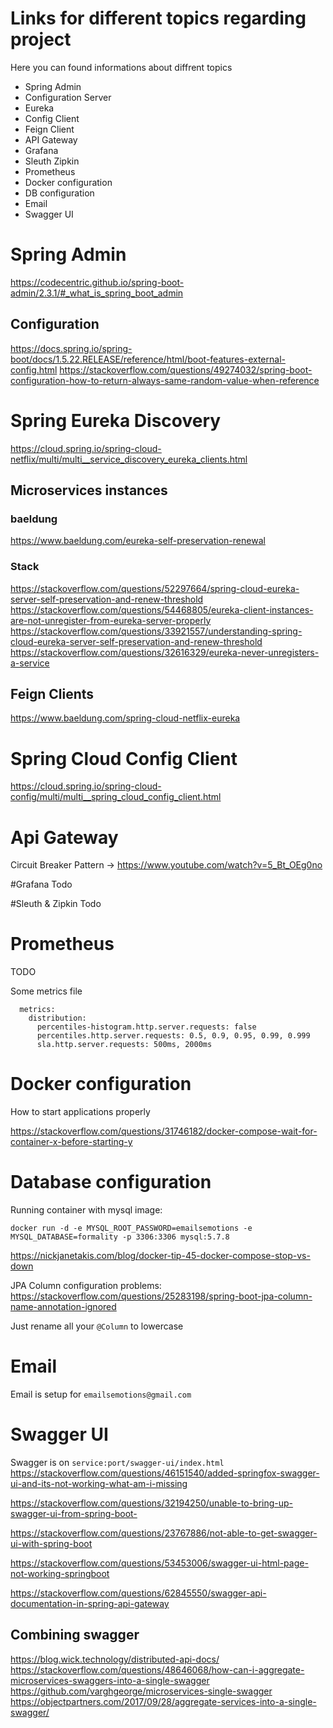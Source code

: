 # Links for different topics regarding project
Here you can found informations about diffrent topics
* Spring Admin
* Configuration Server
* Eureka
* Config Client
* Feign Client
* API Gateway
* Grafana
* Sleuth Zipkin
* Prometheus
* Docker configuration
* DB configuration
* Email
* Swagger UI

# Spring Admin
https://codecentric.github.io/spring-boot-admin/2.3.1/#_what_is_spring_boot_admin

## Configuration
https://docs.spring.io/spring-boot/docs/1.5.22.RELEASE/reference/html/boot-features-external-config.html
https://stackoverflow.com/questions/49274032/spring-boot-configuration-how-to-return-always-same-random-value-when-reference

# Spring Eureka Discovery
https://cloud.spring.io/spring-cloud-netflix/multi/multi__service_discovery_eureka_clients.html
## Microservices instances
### baeldung
https://www.baeldung.com/eureka-self-preservation-renewal
### Stack
https://stackoverflow.com/questions/52297664/spring-cloud-eureka-server-self-preservation-and-renew-threshold
https://stackoverflow.com/questions/54468805/eureka-client-instances-are-not-unregister-from-eureka-server-properly
https://stackoverflow.com/questions/33921557/understanding-spring-cloud-eureka-server-self-preservation-and-renew-threshold
https://stackoverflow.com/questions/32616329/eureka-never-unregisters-a-service
## Feign Clients
https://www.baeldung.com/spring-cloud-netflix-eureka

# Spring Cloud Config Client
https://cloud.spring.io/spring-cloud-config/multi/multi__spring_cloud_config_client.html


# Api Gateway
Circuit Breaker Pattern ->
https://www.youtube.com/watch?v=5_Bt_OEg0no


#Grafana
Todo

#Sleuth & Zipkin
Todo

# Prometheus
TODO

Some metrics file
```
  metrics:
    distribution:
      percentiles-histogram.http.server.requests: false
      percentiles.http.server.requests: 0.5, 0.9, 0.95, 0.99, 0.999
      sla.http.server.requests: 500ms, 2000ms
```

# Docker configuration
How to start applications properly

https://stackoverflow.com/questions/31746182/docker-compose-wait-for-container-x-before-starting-y


# Database configuration
Running container with mysql image:
```
docker run -d -e MYSQL_ROOT_PASSWORD=emailsemotions -e MYSQL_DATABASE=formality -p 3306:3306 mysql:5.7.8
```
https://nickjanetakis.com/blog/docker-tip-45-docker-compose-stop-vs-down

JPA Column configuration problems: https://stackoverflow.com/questions/25283198/spring-boot-jpa-column-name-annotation-ignored

Just rename all your `@Column` to lowercase

# Email
Email is setup for `emailsemotions@gmail.com`

# Swagger UI
Swagger is on `service:port/swagger-ui/index.html`
https://stackoverflow.com/questions/46151540/added-springfox-swagger-ui-and-its-not-working-what-am-i-missing

https://stackoverflow.com/questions/32194250/unable-to-bring-up-swagger-ui-from-spring-boot-

https://stackoverflow.com/questions/23767886/not-able-to-get-swagger-ui-with-spring-boot

https://stackoverflow.com/questions/53453006/swagger-ui-html-page-not-working-springboot

https://stackoverflow.com/questions/62845550/swagger-api-documentation-in-spring-api-gateway

## Combining swagger
https://blog.wick.technology/distributed-api-docs/
https://stackoverflow.com/questions/48646068/how-can-i-aggregate-microservices-swaggers-into-a-single-swagger
https://github.com/varghgeorge/microservices-single-swagger
https://objectpartners.com/2017/09/28/aggregate-services-into-a-single-swagger/
